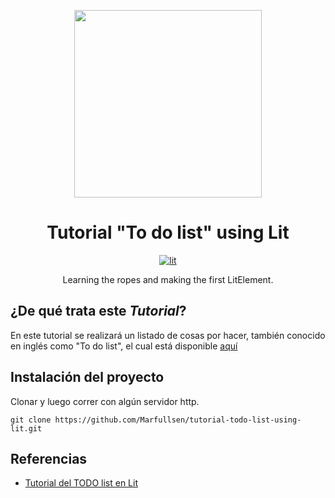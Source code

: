 <p align="center">
  <img width="300" src="https://lit.dev/images/logo.svg"></img>
</p>

<div align="center">

# Tutorial "To do list" using Lit

[![lit](https://img.shields.io/badge/Lit-2.2.7-blue.svg)](https://lit.dev/)

</div>

<div align="center">
  Learning the ropes and making the first LitElement.
</div>

## ¿De qué trata este _Tutorial_?
En este tutorial se realizará un listado de cosas por hacer, también conocido en inglés como "To do list", el cual está disponible [aquí](https://lit.dev/tutorials/intro-to-lit/)

## Instalación del proyecto

Clonar y luego correr con algún servidor http.

```
git clone https://github.com/Marfullsen/tutorial-todo-list-using-lit.git
```

## Referencias
- [Tutorial del TODO list en Lit](https://lit.dev/tutorials/intro-to-lit/)
